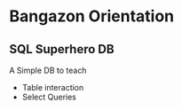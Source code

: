 # Bangazon Orientation
## SQL Superhero DB

A Simple DB to teach
- Table interaction
- Select Queries
